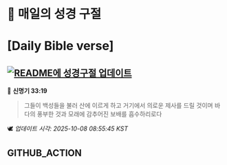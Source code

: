 # 🙏 매일의 성경 구절
# [Daily Bible verse]
## [![README에 성경구절 업데이트](https://github.com/DONGSUKA/first_test/actions/workflows/update-readme-bible.yml/badge.svg)](https://github.com/DONGSUKA/first_test/actions/workflows/update-readme-bible.yml)
<!-- START_BIBLE_VERSE -->
📖 **신명기 33:19**
> 그들이 백성들을 불러 산에 이르게 하고 거기에서 의로운 제사를 드릴 것이며 바다의 풍부한 것과 모래에 감추어진 보배를 흡수하리로다

🕊️ _업데이트 시각: 2025-10-08 08:55:45 KST_
  <!-- END_BIBLE_VERSE -->
## GITHUB_ACTION
